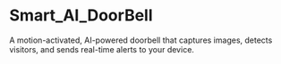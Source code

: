 # Smart_AI_DoorBell
A motion-activated, AI-powered doorbell that captures images, detects visitors, and sends real-time alerts to your device.
